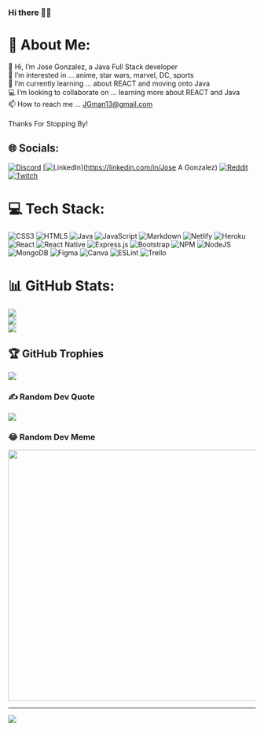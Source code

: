 ### Hi there 🌯🎸

# 💫 About Me:
👋 Hi, I’m Jose Gonzalez, a Java Full Stack developer <br>👀 I’m interested in ... anime, star wars, marvel, DC, sports<br>🌱 I’m currently learning ... about REACT and moving onto Java<br>💻 I’m looking to collaborate on ... learning more about REACT and Java<br>📫 How to reach me ... JGman13@gmail.com<br><br>Thanks For Stopping By! <br>


## 🌐 Socials:
[![Discord](https://img.shields.io/badge/Discord-%237289DA.svg?logo=discord&logoColor=white)](htttps://discord.gg/EmoBurritto#3669) [![LinkedIn](https://img.shields.io/badge/LinkedIn-%230077B5.svg?logo=linkedin&logoColor=white)](https://linkedin.com/in/Jose A Gonzalez) [![Reddit](https://img.shields.io/badge/Reddit-%23FF4500.svg?logo=Reddit&logoColor=white)](https://reddit.com/user/EmoBurritto) [![Twitch](https://img.shields.io/badge/Twitch-%239146FF.svg?logo=Twitch&logoColor=white)](https://twitch.tv/EmoBurritto) 

# 💻 Tech Stack:
![CSS3](https://img.shields.io/badge/css3-%231572B6.svg?style=plastic&logo=css3&logoColor=white) ![HTML5](https://img.shields.io/badge/html5-%23E34F26.svg?style=plastic&logo=html5&logoColor=white) ![Java](https://img.shields.io/badge/java-%23ED8B00.svg?style=plastic&logo=java&logoColor=white) ![JavaScript](https://img.shields.io/badge/javascript-%23323330.svg?style=plastic&logo=javascript&logoColor=%23F7DF1E) ![Markdown](https://img.shields.io/badge/markdown-%23000000.svg?style=plastic&logo=markdown&logoColor=white) ![Netlify](https://img.shields.io/badge/netlify-%23000000.svg?style=plastic&logo=netlify&logoColor=#00C7B7) ![Heroku](https://img.shields.io/badge/heroku-%23430098.svg?style=plastic&logo=heroku&logoColor=white) ![React](https://img.shields.io/badge/react-%2320232a.svg?style=plastic&logo=react&logoColor=%2361DAFB) ![React Native](https://img.shields.io/badge/react_native-%2320232a.svg?style=plastic&logo=react&logoColor=%2361DAFB) ![Express.js](https://img.shields.io/badge/express.js-%23404d59.svg?style=plastic&logo=express&logoColor=%2361DAFB) ![Bootstrap](https://img.shields.io/badge/bootstrap-%23563D7C.svg?style=plastic&logo=bootstrap&logoColor=white) ![NPM](https://img.shields.io/badge/NPM-%23000000.svg?style=plastic&logo=npm&logoColor=white) ![NodeJS](https://img.shields.io/badge/node.js-6DA55F?style=plastic&logo=node.js&logoColor=white) ![MongoDB](https://img.shields.io/badge/MongoDB-%234ea94b.svg?style=plastic&logo=mongodb&logoColor=white) 	![Figma](https://img.shields.io/badge/figma-%23F24E1E.svg?style=plastic&logo=figma&logoColor=white) ![Canva](https://img.shields.io/badge/Canva-%2300C4CC.svg?style=plastic&logo=Canva&logoColor=white) ![ESLint](https://img.shields.io/badge/ESLint-4B3263?style=plastic&logo=eslint&logoColor=white) ![Trello](https://img.shields.io/badge/Trello-%23026AA7.svg?style=plastic&logo=Trello&logoColor=white)
# 📊 GitHub Stats:
![](https://github-readme-stats.vercel.app/api?username=JoseGonzalez1394&theme=synthwave&hide_border=false&include_all_commits=true&count_private=true)<br/>
![](https://github-readme-streak-stats.herokuapp.com/?user=JoseGonzalez1394&theme=synthwave&hide_border=false)<br/>
![](https://github-readme-stats.vercel.app/api/top-langs/?username=JoseGonzalez1394&theme=synthwave&hide_border=false&include_all_commits=true&count_private=true&layout=compact)

## 🏆 GitHub Trophies
![](https://github-profile-trophy.vercel.app/?username=JoseGonzalez1394&theme=tokyonight&no-frame=false&no-bg=false&margin-w=4)

### ✍️ Random Dev Quote
![](https://quotes-github-readme.vercel.app/api?type=vetical&theme=tokyonight)

### 😂 Random Dev Meme
<img src="https://random-memer.herokuapp.com/" width="512px"/>

---
[![](https://visitcount.itsvg.in/api?id=JoseGonzalez1394&icon=2&color=6)](https://visitcount.itsvg.in)
<!--
**JoseGonzalez1394/JoseGonzalez1394** is a ✨ _special_ ✨ repository because its `README.md` (this file) appears on your GitHub profile.
